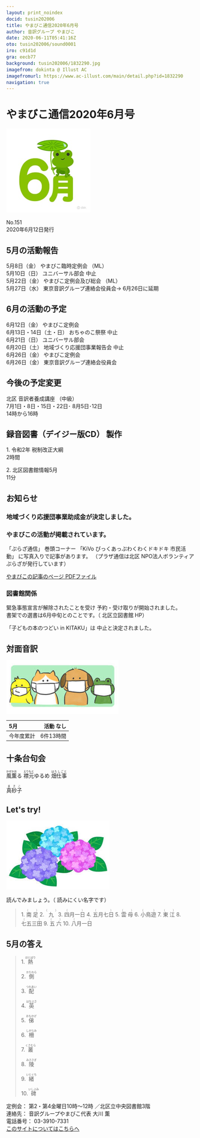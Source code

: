 ```yaml
---
layout: print_noindex
docid: tusin202006
title: やまびこ通信2020年6月号
author: 音訳グループ やまびこ
date: 2020-06-11T05:41:16Z
oto: tusin202006/sound0001
iro: c91d1d
gra: eecb77
background: tusin202006/1832290.jpg
imagefrom: dokinta @ Illust AC
imagefromurl: https://www.ac-illust.com/main/detail.php?id=1832290
navigation: true
---
```

   


# <span data-dur="3.946" data-begin="2.750" id="xmri_0001">やまびこ通信2020年6月号</span>

<img class="migi" src="media/tusin202006/cut1.jpg" alt="" />


<span data-dur="2.489" data-begin="6.696" id="xmri_0002">No.151</span>  
<span data-dur="4.554" data-begin="9.185" id="xmri_0003">2020年6月12日発行</span>

## <span data-dur="3.311" data-begin="18.909" id="xmri_0006">5月の活動報告</span>

<span data-dur="1.969" data-begin="22.220" id="xmri_0007">5月8日（金）</span>
<span data-dur="2.05" data-begin="24.189" id="xmri_0008">やまびこ臨時定例会</span>
<span data-dur="2.315" data-begin="26.239" id="xmri_0009">（ML）</span>  
<span data-dur="1.994" data-begin="28.554" id="xmri_000A">5月10日（日）</span>
<span data-dur="3.158" data-begin="30.548" id="xmri_000B">ユニバーサル部会 中止</span>  
<span data-dur="2.339" data-begin="33.706" id="xmri_000C">5月22日（金）</span>
<span data-dur="3.02" data-begin="36.045" id="xmri_000D">やまびこ定例会及び総会</span>
<span data-dur="2.314" data-begin="39.065" id="xmri_000E">（ML）</span>  
<span data-dur="2.473" data-begin="41.379" id="xmri_000F">5月27日（水）</span>
<span data-dur="3.197" data-begin="43.852" id="xmri_0010">東京音訳グループ連絡会役員会→</span>
<span data-dur="4.72" data-begin="47.049" id="xmri_0011">6月26日に延期</span>

## <span data-dur="3.417" data-begin="51.769" id="xmri_0012">6月の活動の予定</span>

<span data-dur="2.284" data-begin="55.186" id="xmri_0013">6月12日（金）</span>
<span data-dur="2.597" data-begin="57.470" id="xmri_0014">やまびこ定例会</span>  
<span data-dur="3.409" data-begin="60.067" id="xmri_0015">6月13日・14日（土・日）</span>
<span data-dur="3.063" data-begin="63.476" id="xmri_0016">おちゃのこ祭祭 中止</span>  
<span data-dur="2.601" data-begin="66.539" id="xmri_0017">6月21日（日）</span>
<span data-dur="2.503" data-begin="69.140" id="xmri_0018">ユニバーサル部会</span>  
<span data-dur="1.961" data-begin="71.643" id="xmri_0019">6月20日（土）</span>
<span data-dur="4.659" data-begin="73.604" id="xmri_001A">地域づくり応援団事業報告会 中止</span>  
<span data-dur="2.53" data-begin="78.263" id="xmri_001B">6月26日（金）</span>
<span data-dur="2.598" data-begin="80.793" id="xmri_001C">やまびこ定例会</span>  
<span data-dur="2.53" data-begin="83.391" id="xmri_001D">6月26日（金）</span>
<span data-dur="5.681" data-begin="85.921" id="xmri_001E">東京音訳グループ連絡会役員会</span>

## <span data-dur="3.073" data-begin="91.602" id="xmri_001F">今後の予定変更</span>

<span data-dur="2.605" data-begin="94.675" id="xmri_0020">北区 音訳者養成講座</span>
<span data-dur="1.62" data-begin="97.280" id="xmri_0021">（中級）</span>  
<span data-dur="4.091" data-begin="98.900" id="xmri_0022">7月1日・8日・15日・22日･</span>
<span data-dur="2.361" data-begin="102.991" id="xmri_0023">8月5日･12日</span>  
<span data-dur="3.11" data-begin="105.352" id="xmri_0024">14時から16時</span>

## <span data-dur="4.732" data-begin="108.462" id="xmri_0025">録音図書（デイジー版CD） 製作</span>


<span data-dur="0.818" data-begin="114.637" id="xmri_0027">1.</span>
<span data-dur="2.934" data-begin="115.455" id="xmri_0028">令和2年 税制改正大綱</span>  
<span data-dur="1.909" data-begin="118.389" id="xmri_0029">2時間</span>

<span data-dur="0.706" data-begin="120.298" id="xmri_002A">2.</span>
<span data-dur="2.274" data-begin="121.004" id="xmri_002B">北区図書館情報5月</span>  
<span data-dur="3.472" data-begin="123.278" id="xmri_002C">11分</span>

## <span data-dur="2.317" data-begin="126.750" id="xmri_002D">お知らせ</span>


### <span data-dur="6.001" data-begin="129.067" id="xmri_002E">地域づくり応援団事業助成金が決定しました。</span>


### <span data-dur="4.322" data-begin="135.068" id="xmri_002F">やまびこの活動が掲載されています。</span>

<span data-dur="1.395" data-begin="139.390" id="xmri_0030">「ぷらざ通信」</span>
<span data-dur="1.484" data-begin="140.785" id="xmri_0031">巻頭コーナー</span>
<span data-dur="0.938" data-begin="142.269" id="xmri_0032">「KiVo</span>
<span data-dur="3.593" data-begin="143.207" id="xmri_0033">ぴっくあっぷわくわくドキドキ 市民活動」</span>
<span data-dur="3.556" data-begin="146.800" id="xmri_0034">に写真入りで記事があります。</span>
<span data-dur="6.751" data-begin="150.356" id="xmri_0035">（プラザ通信は北区 NPO法人ボランティアぷらざが発行しています）</span>

<a href="media/tusin202006/plaza202006y.pdf" data-dur="6.51" data-begin="157.107" id="xmri_0036">やまびこの記事のページ PDFファイル</a>

### <span data-dur="2.784" data-begin="163.617" id="xmri_0037">図書館関係</span>

<span data-dur="3.58" data-begin="166.401" id="xmri_0038">緊急事態宣言が解除されたことを受け</span>
<span data-dur="4.223" data-begin="169.981" id="xmri_0039">予約・受け取りが開始されました。</span>  
<span data-dur="4.65" data-begin="174.204" id="xmri_003A">書架での選書は6月中旬とのことです。（</span>
<span data-dur="3.763" data-begin="178.854" id="xmri_003B">北区立図書館 HP）</span>

<span data-dur="2.822" data-begin="182.617" id="xmri_003C">「子どもの本のつどい in KITAKU」は</span>
<span data-dur="4.358" data-begin="185.439" id="xmri_003D">中止と決定されました。</span>

## <span data-dur="2.666" data-begin="189.797" id="xmri_003E">対面音訳</span>

<img class="migi" src="media/tusin202006/cut2.jpg" alt="" />


<span data-dur="1.044" data-begin="192.463" id="xmri_003F">5月</span>|<span data-dur="2.414" data-begin="193.507" id="xmri_0040">活動 なし</span>
|:---|---:|
<span data-dur="1.585" data-begin="195.921" id="xmri_0041">今年度累計</span>|<span data-dur="4.337" data-begin="197.506" id="xmri_0042">6件13時間</span>

## <span data-dur="3.468" data-begin="201.843" id="xmri_0043">十条台句会</span>

<span data-dur="10.825" data-begin="205.311" id="xmri_0044"><ruby>風<rt>かぜ</rt></ruby><ruby>薫<rt>かお</rt></ruby>る
<ruby>襟元<rt>えりもと</rt></ruby>ゆるめ
<ruby>畑仕事<rt>はたしごと</rt></ruby></span>

<span data-dur="3.279" data-begin="216.136" id="xmri_004A" class="haigo"><ruby>真砂子<rt>まさこ</rt></ruby></span>


## <span data-dur="2.449" data-begin="219.915" id="xmri_004C">Let's try!</span>

<img class="migi" src="media/tusin202006/cut3.jpg" alt="" />


<span data-dur="2.282" data-begin="222.364" id="xmri_004D">読んでみましょう。（</span>
<span data-dur="3.028" data-begin="224.646" id="xmri_004E">読みにくい名字です）</span>


<blockquote markdown="1">
1. <ruby>南足<rt>（　　　）</rt></ruby>
2. <ruby>九<rt>（　　　）</rt></ruby>
3. <ruby>四月一日<rt>（　　　）</rt></ruby>
4. <ruby>五月七日<rt>（　　　）</rt></ruby>
5. <ruby>雲母<rt>（　　　）</rt></ruby>
6. <ruby>小鳥遊<rt>（　　　）</rt></ruby>
7. <ruby>東江<rt>（　　　）</rt></ruby>
8. <ruby>七五三田<rt>（　　　）</rt></ruby>
9. <ruby>五六<rt>（　　　）</rt></ruby>
10. <ruby>八月一日<rt>（　　　）</rt></ruby>
</blockquote>
 
 
## <span data-dur="2.71" data-begin="231.493" id="xmri_0050">5月の答え</span>

<blockquote markdown="1">
<span data-dur="0.819" data-begin="234.203" id="xmri_0051">1.</span>
<span data-dur="1.554" data-begin="235.022" id="xmri_0052"><ruby>熱<rt>ほとぼり</rt></ruby></span>

<span data-dur="0.706" data-begin="236.576" id="xmri_0053">2.</span>
<span data-dur="1.534" data-begin="237.282" id="xmri_0054"><ruby>側<rt>かたわら</rt></ruby></span>

<span data-dur="0.873" data-begin="238.816" id="xmri_0055">3.</span>
<span data-dur="1.541" data-begin="239.689" id="xmri_0056"><ruby>配<rt>つれあい</rt></ruby></span>

<span data-dur="0.808" data-begin="241.230" id="xmri_0057">4.</span>
<span data-dur="1.627" data-begin="242.038" id="xmri_0058"><ruby>英<rt>はなぶさ</rt></ruby></span>

<span data-dur="0.713" data-begin="243.665" id="xmri_0059">5.</span>
<span data-dur="1.587" data-begin="244.378" id="xmri_005A"><ruby>俤<rt>おもかげ</rt></ruby></span>

<span data-dur="0.852" data-begin="245.965" id="xmri_005B">6.</span>
<span data-dur="1.618" data-begin="246.817" id="xmri_005C"><ruby>柵<rt>しがらみ</rt></ruby></span>

<span data-dur="0.825" data-begin="248.435" id="xmri_005D">7.</span>
<span data-dur="1.528" data-begin="249.260" id="xmri_005E"><ruby>叢<rt>くさむら</rt></ruby></span>

<span data-dur="0.846" data-begin="250.788" id="xmri_005F">8.</span>
<span data-dur="1.594" data-begin="251.634" id="xmri_0060"><ruby>陵<rt>みささぎ</rt></ruby></span>

<span data-dur="0.811" data-begin="253.228" id="xmri_0061">9.</span>
<span data-dur="1.553" data-begin="254.039" id="xmri_0062"><ruby>緒<rt>いとぐち</rt></ruby></span>

<span data-dur="0.803" data-begin="255.592" id="xmri_0063">10.</span>
<span data-dur="1.544" data-begin="256.395" id="xmri_0064"><ruby>碑<rt>いしぶみ</rt></ruby></span>
</blockquote>


<span data-dur="1.198" data-begin="257.939" id="xmri_0065">定例会：</span>
<span data-dur="3.23" data-begin="259.137" id="xmri_0066">第2・第4金曜日10時～12時</span>
<span data-dur="3.046" data-begin="262.367" id="xmri_0067">／北区立中央図書館3階</span>  
<span data-dur="1.314" data-begin="265.413" id="xmri_0068">連絡先：</span>
<span data-dur="3.953" data-begin="266.727" id="xmri_0069">音訳グループやまびこ代表 大川 薫</span>  
<span data-dur="1.411" data-begin="270.680" id="xmri_006A">電話番号：</span>
<span data-dur="4.312" data-begin="272.091" id="xmri_006B">03-3910-7331</span>  
<a href="mailto:ymbk2016ml@gmail.com?Subject=やまびこウェブサイトについて" data-dur="5.94" data-begin="276.403" id="xmri_006C">このサイトについてはこちらへ</a>

